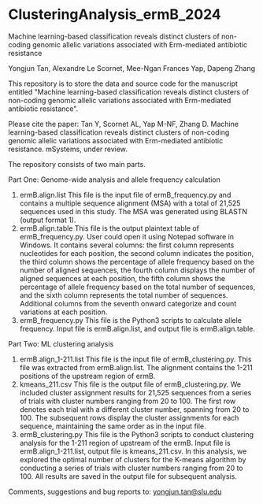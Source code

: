 # ClusteringAnalysis_ermB_2024
 
Machine learning-based classification reveals distinct clusters of non-coding genomic allelic variations associated with Erm-mediated antibiotic resistance

Yongjun Tan, Alexandre Le Scornet, Mee-Ngan Frances Yap, Dapeng Zhang

This repository is to store the data and source code for the manuscript entitled "Machine learning-based classification reveals distinct clusters of non-coding genomic allelic variations associated with Erm-mediated antibiotic resistance".

Please cite the paper:
Tan Y, Scornet AL, Yap M-NF, Zhang D. Machine learning-based classification reveals distinct clusters of non-coding genomic allelic variations associated with Erm-mediated antibiotic resistance. mSystems, under review.

The repository consists of two main parts.

Part One: Genome-wide analysis and allele frequency calculation
1. ermB.align.list
   This file is the input file of ermB_frequency.py and contains a multiple sequence alignment (MSA) with a total of 21,525 sequences used in this study. The MSA was generated using BLASTN (output format 1).
2. ermB.align.table
   This file is the output plaintext table of ermB_frequency.py. User could open it using Notepad software in Windows. It contains several columns: the first column represents nucleotides for each position, the second column indicates the position, the third column shows the percentage of allele frequency based on the number of aligned sequences, the fourth column displays the number of aligned sequences at each position, the fifth column shows the percentage of allele frequency based on the total number of sequences, and the sixth column represents the total number of sequences. Additional columns from the seventh onward categorize and count variations at each position.
4. ermB_frequency.py
   This file is the Python3 scripts to calculate allele frequency. Input file is ermB.align.list, and output file is ermB.align.table.

Part Two: ML clustering analysis
1. ermB.align_1-211.list
   This file is the input file of ermB_clustering.py. This file was extracted from ermB.align.list. The alignment contains the 1-211 positions of the upstream region of ermB.
2. kmeans_211.csv
   This file is the output file of ermB_clustering.py. We included cluster assignment results for 21,525 sequences from a series of trials with cluster numbers ranging from 20 to 100. The first row denotes each trial with a different cluster number, spanning from 20 to 100. The subsequent rows display the cluster assignments for each sequence, maintaining the same order as in the input file.
5. ermB_clustering.py
   This file is the Python3 scripts to conduct clustering analysis for the 1-211 region of upstream of the ermB. Input file is ermB.align_1-211.list, output file is kmeans_211.csv. In this analysis, we explored the optimal number of clusters for the K-means algorithm by conducting a series of trials with cluster numbers ranging from 20 to 100. All results are saved in the output file for subsequent analysis.


Comments, suggestions and bug reports to: yongjun.tan@slu.edu

